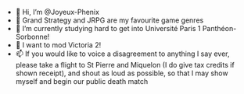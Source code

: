 - 👋 Hi, I’m @Joyeux-Phenix
- 👀 Grand Strategy and JRPG are my favourite game genres
- 🌱 I’m currently studying hard to get into Université Paris 1 Panthéon-Sorbonne!
- 💞️ I want to mod Victoria 2!
- 📫 If you would like to voice a disagreement to anything I say ever, please take a flight to St Pierre and Miquelon (I do give tax credits if shown receipt),
and shout as loud as possible, so that I may show myself and begin our public death match

<!---
Joyeux-Phenix/Joyeux-Phenix is a ✨ special ✨ repository because its `README.md` (this file) appears on your GitHub profile.
You can click the Preview link to take a look at your changes.
--->
